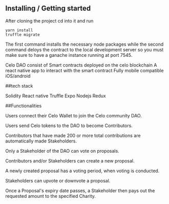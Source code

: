 

## Installing / Getting started

After cloning the project cd into it and run

```shell
yarn install
truffle migrate
```

The first command installs the necessary node packages while the second command deloys the contract to the local development server so you must make sure to have a ganache instance running at port 7545.

Celo DAO consist of 
Smart contracts deployed on the celo blockchain 
A react native app to interact with the smart contract
Fully mobile compatible 
iOS/android 

##tech stack

Solidity
React native
Truffle
Expo
Nodejs
Redux

##Functionalities


Users connect their Celo Wallet to join the Celo community DAO.

Users send Celo tokens to the DAO to become Contributors.

Contributors that have made 200 or more total contributions are automatically made Stakeholders.

Only a Stakeholder of the DAO can vote on proposals.

Contributors and/or Stakeholders can create a new proposal.

A newly created proposal has a voting period, when voting is conducted.

Stakeholders can upvote or downvote a proposal.

Once a Proposal's expiry date passes, a Stakeholder then pays out the requested amount to the specified Charity.

